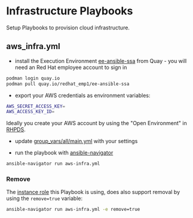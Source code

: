 # Infrastructure Playbooks

Setup Playbooks to provision cloud infrastructure.

## aws_infra.yml

- install the Execution Environment [ee-ansible-ssa](https://quay.io/repository/redhat_emp1/ee-ansible-ssa) from Quay - you will need an Red Hat employee account to sign in

```bash
podman login quay.io
podman pull quay.io/redhat_emp1/ee-ansible-ssa
```

- export your AWS credentials as environment variables:

```bash
AWS_SECRET_ACCESS_KEY=
AWS_ACCESS_KEY_ID=
```

Ideally you create your AWS account by using the "Open Environment" in [RHPDS](https://rhpds.redhat.com/service/explorer).

- update [group_vars/all/main.yml](group_vars/all/main.yml) with your settings

- run the playbook with [ansible-navigator](https://ansible-navigator.readthedocs.io/en/latest/)

```bash
ansible-navigator run aws-infra.yml
```

### Remove

The [instance role](https://gitlab.com/ansible-ssa/role-instance) this Playbook is using, does also support removal by using the `remove=true` variable:

```bash
ansible-navigator run aws-infra.yml -e remove=true
```

